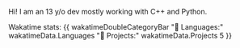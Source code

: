 Hi! I am an 13 y/o dev mostly working with C++ and Python. 

Wakatime stats: 
{{ wakatimeDoubleCategoryBar "💾 Languages:" wakatimeData.Languages "💼 Projects:" wakatimeData.Projects 5 }}
